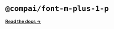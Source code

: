 # `@compai/font-m-plus-1-p`

[**Read the docs &rarr;**](https://components.ai/docs/typefaces/m-plus-1-p)
